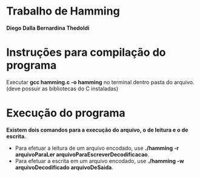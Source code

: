 # Trabalho de Hamming
**Diego Dalla Bernardina Thedoldi**

# Instruções para compilação do programa
Executar **gcc hamming.c -o hamming** no terminal dentro pasta do arquivo. (deve possuir as bibliotecas do C instaladas)

# Execução do programa
**Existem dois comandos para a execução do arquivo, o de leitura e o de escrita.**
* Para efetuar a leitura de um arquivo encodado, use **./hamming -r arquivoParaLer arquivoParaEscreverDecodificacao**.
* Para efetuar a escrita em um arquivo encodado, use **./hamming -w arquivoDecodificado arquivoDeSaida**.